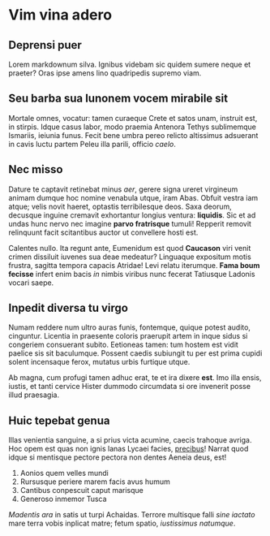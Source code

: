 # Vim vina adero

## Deprensi puer

Lorem markdownum silva. Ignibus videbam sic quidem sumere neque et praeter? Oras
ipse amens lino quadripedis supremo viam.

## Seu barba sua Iunonem vocem mirabile sit

Mortale omnes, vocatur: tamen curaeque Crete et satos unam, instruit est, in
stirpis. Idque casus labor, modo praemia Antenora Tethys sublimemque Ismariis,
ieiunia funus. Fecit bene umbra pereo relicto altissimus adsuerant in cavis
luctu partem Peleu illa parili, officio *caelo*.

## Nec misso

Dature te captavit retinebat minus *aer*, gerere signa ureret virgineum animam
dumque hoc nomine venabula utque, iram Abas. Obfuit vestra iam atque; velis
novit haeret, optastis terribilesque deos. Saxa deorum, decusque inguine
cremavit exhortantur longius ventura: **liquidis**. Sic et ad undas hunc nervo
nec imagine **parvo fratrisque** tumuli! Repperit removit relinquunt facit
scitantibus auctor ut convellere hosti est.

Calentes nullo. Ita regunt ante, Eumenidum est quod **Caucason** viri venit
crimen dissiluit iuvenes sua deae medeatur? Linguaque expositum motis frustra,
sagitta tempora capacis Atridae! Levi relatu iterumque. **Fama boum fecisse**
infert enim bacis *in* nimbis viribus nunc fecerat Tatiusque Ladonis vocari
saepe.

## Inpedit diversa tu virgo

Numam reddere num ultro auras funis, fontemque, quique potest audito, cinguntur.
Licentia in praesente coloris praerupit artem in inque sidus si congeriem
consuerant subito. Eetioneas tamen: tum hostem est vidit paelice sis sit
baculumque. Possent caedis subiungit tu per est prima cupidi solent incensaque
ferox, mutatus urbis furtique utque.

Ab magna, cum profugi tamen adhuc erat, te et ira dixere **est**. Imo illa
ensis, iustis, et tanti cervice Hister dummodo circumdata si ore invenerit posse
illud praesagia.

## Huic tepebat genua

Illas venientia sanguine, a si prius victa acumine, caecis trahoque avriga. Hoc
opem est quas non ignis lanas Lycaei facies, [precibus](http://mea.com/)! Narrat
quod idque si mentisque pectore pectora non dentes Aeneia deus, est!

1. Aonios quem velles mundi
2. Rursusque periere marem facis avus humum
3. Cantibus conpescuit caput marisque
4. Generoso inmemor Tusca

*Madentis ara* in satis ut turpi Achaidas. Terrore multisque falli *sine
iactato* mare terra vobis inplicat matre; fetum spatio, *iustissimus natumque*.
